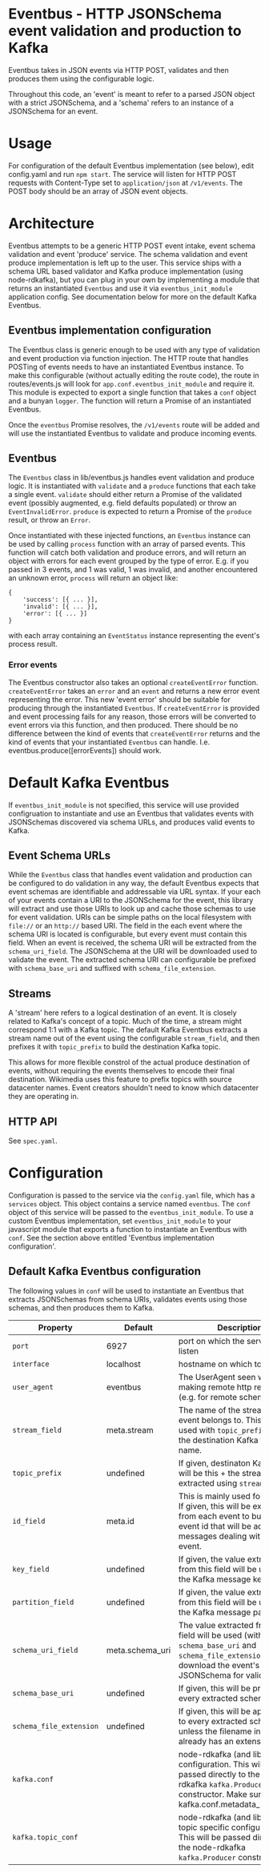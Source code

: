 # Eventbus - HTTP JSONSchema event validation and production to Kafka

Eventbus takes in JSON events via HTTP POST, validates and then produces them
using the configurable logic.

Throughout this code, an 'event' is meant to refer to a parsed JSON object with
a strict JSONSchema, and a 'schema' refers to an instance of a JSONSchema for
an event.

# Usage

For configuration of the default Eventbus implementation (see below), edit
config.yaml and run `npm start`.  The service will listen for HTTP POST
requests with Content-Type set to `application/json` at `/v1/events`.  The POST
body should be an array of JSON event objects.

# Architecture

Eventbus attempts to be a generic HTTP POST event intake, event schema validation
and event 'produce' service.  The schema validation and event produce implementation
is left up to the user.  This service ships with a schema URL based
validator and Kafka produce implementation (using node-rdkafka), but you can
plug in your own by implementing a module that returns an instantiated `Eventbus` and use it
via `eventbus_init_module` application config.  See documentation below for more on
the default Kafka Eventbus.


## Eventbus implementation configuration

The Eventbus class is generic enough to be used with any type of validation and event production via
function injection.  The HTTP route that handles POSTing of events needs to have an instantiated
Eventbus instance.  To make this configurable (without actually editing the route code), the route in
routes/events.js will look for `app.conf.eventbus_init_module` and require it.  This module is expected to
export a single function that takes a `conf` object and a bunyan `logger`.  The function will return
a Promise of an instantiated Eventbus.

Once the `eventbus` Promise resolves, the `/v1/events` route will be added and will use the instantiated
Eventbus to validate and produce incoming events.

## Eventbus

The `Eventbus` class in lib/eventbus.js handles event validation and produce logic.
It is instantiated with `validate` and a `produce` functions that each take a single
event.  `validate` should either return a Promise of the validated event
(possibly augmented, e.g. field defaults populated) or throw an `EventInvalidError`.
`produce` is expected to return a Promise of the `produce` result, or throw an
`Error`.

Once instantiated with these injected functions, an `Eventbus` instance can be used
by calling `process` function with an array of parsed events.  This function will
catch both validation and produce errors, and will return an object with errors
for each event grouped by the type of error.  E.g. if you passed in 3 events,
and 1 was valid, 1 was invalid, and another encountered an unknown error, `process`
will return an object like:

```$javascript
{
    'success': [{ ... }],
    'invalid': [{ ... }],
    'error': [{ ... }]
}
```
with each array containing an `EventStatus` instance representing the event's process result.

### Error events

The Eventbus constructor also takes an optional `createEventError` function.
`createEventError` takes an `error` and an `event` and returns a new
error event representing the error.  This new 'event error' should be suitable for producing through the
instantiated `Eventbus`.  If `createEventError` is provided and event processing fails for any
reason, those errors will be converted to event errors via this function, and then produced.
There should be no difference between the kind of events that `createEventError` returns and the kind of
events that your instantiated `Eventbus` can handle. I.e. eventbus.produce([errorEvents]) should work.

# Default Kafka Eventbus

If `eventbus_init_module` is not specified, this service will use provided configruation
to instantiate and use an Eventbus that validates events with JSONSchemas discovered via
schema URLs, and produces valid events to Kafka.

## Event Schema URLs

While the `Eventbus` class that handles event validation and production can
be configured to do validation in any way, the default Eventbus expects
that event schemas are identifiable and addressable via
URL syntax.  If your each of your events contain a URI to the JSONSchema
for the event, this library will extract and use those URIs to look up
and cache those schemas to use for event validation.  URIs can be
simple paths on the local filesystem with `file://` or an `http://` based
URI.  The field in the each event where the schema URI is located is configurable,
but every event must contain this field.  When an event is received, the
schema URI will be extracted from the `schema_uri_field`.  The JSONSchema at the
URI will be downloaded used to validate the event.  The extracted schema URI
can configurable be prefixed with `schema_base_uri` and suffixed with
`schema_file_extension`.

## Streams
A 'stream' here refers to a logical destination of an event.  It is closely related
to Kafka's concept of a topic. Much of the time, a stream might correspond 1:1 with
a Kafka topic.  The default Kafka Eventbus extracts a stream name out of the event
using the configurable `stream_field`, and then prefixes it with `topic_prefix` to
build the destination Kafka topic.

This allows for more flexible constrol of the actual produce destination of events,
without requiring the events themselves to encode their final destination.
Wikimedia uses this feature to prefix topics with source datacenter names.
Event creators shouldn't need to know which datacenter they are operating in.

## HTTP API

See `spec.yaml`.

# Configuration

Configuration is passed to the service via the `config.yaml` file, which
has a `services` object.  This object contains a service named `eventbus`.
The `conf` object of this service will be passed to the `eventbus_init_module`.
To use a custom Eventbus implementation, set `eventbus_init_module` to your
javascript module that exports a function to instantiate an Eventbus with `conf`.
See the section above entitled 'Eventbus implementation configuration'.

## Default Kafka Eventbus configuration

The following values in `conf` will be used to instantiate an Eventbus
that extracts JSONSchemas from schema URIs, validates events using those
schemas, and then produces them to Kafka.

Property                    |         Default | Description              
----------------------------|-----------------|--------------------------
`port`                      |            6927 | port on which the service will listen
`interface`                 |       localhost | hostname on which to listen
`user_agent`                |        eventbus | The UserAgent seen when making remote http requests (e.g. for remote schemas)
`stream_field`              |     meta.stream | The name of the stream this event belongs to.  This will be used with `topic_prefix` to build the destination Kafka topic name.
`topic_prefix`              |       undefined | If given, destinaton Kafka topics will be this + the stream name extracted using `stream_field`.
`id_field`                  |         meta.id | This is mainly used for logging.  If given, this will be extracted from each event to build an event id that will be added to log messages dealing with the event.
`key_field`                 |       undefined | If given, the value extracted from this field will be used as the Kafka message key.
`partition_field`           |       undefined | If given, the value extracted from this field will be used as the Kafka message partition.
`schema_uri_field`          | meta.schema_uri | The value extracted from this field will be used (with `schema_base_uri` and `schema_file_extension`) to download the event's JSONSchema for validation.
`schema_base_uri`           |       undefined | If given, this will be prefixed to every extracted schema URI.
`schema_file_extension`     |       undefined | If given, this will be appendede to every extracted schema URI unless the filename in the URI already has an extension.
`kafka.conf`                |                 | node-rdkafka (and librdkafka) configuration.  This will be passed directly to the node-rdkafka `kafka.Producer` constructor.  Make sure you set kafka.conf.metadata_broker_list.
`kafka.topic_conf`          |                 | node-rdkafka (and librdkafka) topic specific configuration.  This will be passed directly to the node-rdkafka `kafka.Producer` constructor.
